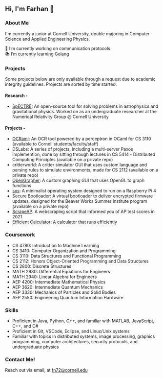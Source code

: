 ## Hi, I'm Farhan 👋 <br/>
### About Me

I'm currently a junior at Cornell University, double majoring in Computer Science and Applied Engineering Physics. 

🔭 I’m currently working on communication protocols \
📚 I’m currently learning Golang

### Projects
Some projects below are only available through a request due to academic integrity guidelines. Projects are sorted by time started.
#### Research - 
- [SpECTRE](https://github.com/farhannaqib/spectre): An open-source tool for solving problems in astrophysics and gravitational physics. Worked on as an undergraduate researcher at the Numerical Relativity Group @ Cornell University

#### Projects - 
- [OCRaml](https://github.coecis.cornell.edu/sh2276/ocraml): An OCR tool powered by a perceptron in OCaml for CS 3110 (available to Cornell students/faculty/staff)
- DSLabs: A series of projects, including a multi-server Paxos implemention, done by sitting through lectures in CS 5414 - Distributed Computing Principles (available on a private repo)
- critterworld: A critter simulator GUI that uses custom language and parsing rules to simulate environments, made for CS 2112 (available on a private repo)
- [OpenGrapher](https://github.com/farhannaqib/OpenGrapher): A custom graphing GUI that uses OpenGL to graph functions
- [sos](https://github.com/farhannaqib/sos): A minimalist operating system designed to run on a Raspberry Pi 4
- Secure Bootloader: A virtual bootloader to deliver encrypted firmware updates, designed for the Beaver Works Summer Institute program (available on a private repo)
- [ScrapeAP](https://github.com/farhannaqib/ScrapeAP): A webscraping script that informed you of AP test scores in 2021
- [Efficient Calculator](https://github.com/farhannaqib/efficient-calculator): A calculator that runs efficiently

### Coursework
- CS 4780: Introduction to Machine Learning 
- CS 3410: Computer Organization and Programming
- CS 3110: Data Structures and Functional Programming
- CS 2112: Honors Object-Oriented Programming and Data Structures
- CS 2800: Discrete Structures
- MATH 2930: Differential Equations for Engineers
- MATH 2940: Linear Algebra for Engineers
- AEP 4200: Intermediate Mathematical Physics
- AEP 3620: Intermediate Quantum Mechanics
- AEP 3330: Mechanics of Particles and Solid Bodies
- AEP 2550: Engineering Quantum Information Hardware

### Skills
- Proficient in Java, Python, C++, and familiar with MATLAB, JavaScript, C++, and C#
- Proficient in Git, VSCode, Eclipse, and Linux/Unix systems
- Familiar with topics in distributed systems, image processing, graphics programming, computer architectures, security protocols, and undergraduate physics

### Contact Me!
Reach out via email, at [fn72@cornell.edu](mailto:fn72@cornell.edu)

<!--
**farhannaqib/farhannaqib** is a ✨ _special_ ✨ repository because its `README.md` (this file) appears on your GitHub profile.

Here are some ideas to get you started:

- 🔭 I’m currently working on ...
- 🌱 I’m currently learning ...
- 👯 I’m looking to collaborate on ...
- 🤔 I’m looking for help with ...
- 💬 Ask me about ...
- 📫 How to reach me: ...
- 😄 Pronouns: ...
- ⚡ Fun fact: ...
-->
